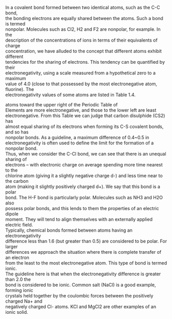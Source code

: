In a covalent bond formed between two identical atoms, such as the C-C bond,  
the bonding electrons are equally shared between the atoms. Such a bond is termed  
nonpolar. Molecules such as Cl2, H2 and F2 are nonpolar, for example. In the  
description of the concentrations of ions in terms of their equivalents of charge  
concentration, we have alluded to the concept that different atoms exhibit different  
tendencies for the sharing of electrons. This tendency can be quantified by their  
electronegativity, using a scale measured from a hypothetical zero to a maximum  
value of 4.0 (close to that possessed by the most electronegative atom, fluorine). The  
electronegativity values of some atoms are listed in Table 1.4.

atoms toward the upper right of the Periodic Table of  
Elements are more electronegative, and those to the lower left are least  
electronegative. From this Table we can judge that carbon disulphide (CS2) has  
almost equal sharing of its electrons when forming its C-S covalent bonds, and so has  
nonpolar bonds. As a guideline, a maximum difference of 0.4~0.5 in  
electronegativity is often used to define the limit for the formation of a nonpolar bond.  
Thus, when we consider the C-Cl bond, we can see that there is an unequal sharing of  
electrons – with electronic charge on average spending more time nearest to the  
chlorine atom (giving it a slightly negative charge d-) and less time near to the carbon  
atom (making it slightly positively charged d+). We say that this bond is a polar  
bond. The H-F bond is particularly polar. Molecules such as NH3 and H2O also  
possess polar bonds, and this lends to them the properties of an electric dipole  
moment. They will tend to align themselves with an externally applied electric field.  
Typically, chemical bonds formed between atoms having an electronegativity  
difference less than 1.6 (but greater than 0.5) are considered to be polar. For larger  
differences we approach the situation where there is complete transfer of an electron  
from the least to the most electronegative atom. This type of bond is termed ionic.  
The guideline here is that when the electronegativity difference is greater than 2.0 the  
bond is considered to be ionic. Common salt (NaCl) is a good example, forming ionic  
crystals held together by the coulombic forces between the positively charged Na+ and  
negatively charged Cl- atoms. KCl and MgCl2 are other examples of an ionic solid.



